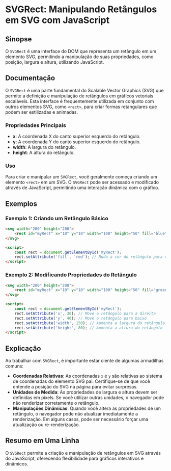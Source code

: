 <!--
Meta Description: # SVGRect: Manipulando Retângulos em SVG com JavaScript ## Sinopse O `SVGRect` é uma interface do DOM que representa um retângulo em um elemento SVG, ...
Meta Keywords: retângulo, svg, rect, svgrect, para
-->

# SVGRect: Manipulando Retângulos em SVG com JavaScript

## Sinopse
O `SVGRect` é uma interface do DOM que representa um retângulo em um elemento SVG, permitindo a manipulação de suas propriedades, como posição, largura e altura, utilizando JavaScript.

## Documentação
O `SVGRect` é uma parte fundamental do Scalable Vector Graphics (SVG) que permite a definição e manipulação de retângulos em gráficos vetoriais escaláveis. Esta interface é frequentemente utilizada em conjunto com outros elementos SVG, como `<rect>`, para criar formas retangulares que podem ser estilizadas e animadas.

### Propriedades Principais
- **x**: A coordenada X do canto superior esquerdo do retângulo.
- **y**: A coordenada Y do canto superior esquerdo do retângulo.
- **width**: A largura do retângulo.
- **height**: A altura do retângulo.

### Uso
Para criar e manipular um `SVGRect`, você geralmente começa criando um elemento `<rect>` em um SVG. O `SVGRect` pode ser acessado e modificado através de JavaScript, permitindo uma interação dinâmica com o gráfico.

## Exemplos

### Exemplo 1: Criando um Retângulo Básico
```html
<svg width="200" height="200">
    <rect id="myRect" x="10" y="10" width="100" height="50" fill="blue"/>
</svg>

<script>
    const rect = document.getElementById('myRect');
    rect.setAttribute('fill', 'red'); // Muda a cor do retângulo para vermelho
</script>
```

### Exemplo 2: Modificando Propriedades do Retângulo
```html
<svg width="200" height="200">
    <rect id="myRect" x="10" y="10" width="100" height="50" fill="green"/>
</svg>

<script>
    const rect = document.getElementById('myRect');
    rect.setAttribute('x', 30); // Move o retângulo para a direita
    rect.setAttribute('y', 40); // Move o retângulo para baixo
    rect.setAttribute('width', 150); // Aumenta a largura do retângulo
    rect.setAttribute('height', 80); // Aumenta a altura do retângulo
</script>
```

## Explicação
Ao trabalhar com `SVGRect`, é importante estar ciente de algumas armadilhas comuns:

- **Coordenadas Relativas**: As coordenadas `x` e `y` são relativas ao sistema de coordenadas do elemento SVG pai. Certifique-se de que você entende a posição do SVG na página para evitar surpresas.
- **Unidades de Medida**: As propriedades de largura e altura devem ser definidas em pixels. Se você utilizar outras unidades, o navegador pode não renderizar corretamente o retângulo.
- **Manipulações Dinâmicas**: Quando você altera as propriedades de um retângulo, o navegador pode não atualizar imediatamente a renderização. Em alguns casos, pode ser necessário forçar uma atualização ou re-renderização.

## Resumo em Uma Linha
O `SVGRect` permite a criação e manipulação de retângulos em SVG através do JavaScript, oferecendo flexibilidade para gráficos interativos e dinâmicos.